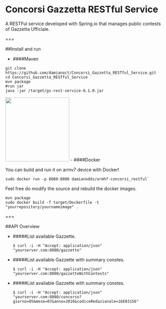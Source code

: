 # Concorsi Gazzetta RESTful Service

A RESTFul service developed with Spring.io that manages public contests of Gazzetta Ufficiale.

===

##Install and run

- ####Maven

 ```
 git clone https://github.com/damianoct/Concorsi_Gazzetta_RESTful_Service.git
 cd Concorsi_Gazzetta_RESTful_Service
 mvn package
 #run jar
 java -jar /target/gs-rest-service-0.1.0.jar
 ```

<img src="http://2.bp.blogspot.com/-7mObhiF1oQU/Vesm1knXbkI/AAAAAAAADzo/ka_mfLsOBDw/s1600/docker.png" width="200">
- ####Docker 

 You can build and run it on armv7 device with Docker!
 
 ```
 sudo docker run -p 8080:8080 damianodds/armhf-concorsi_restful`
 ```

 Feel free do modify the source and rebuild the docker images. 
 
 ```
 mvn package
 sudo docker build -f target/Dockerfile -t "yourrepository/yournameimage" .
 ```
 

===

##API Overview

- #####List available Gazzette.
 
  `$ curl -i -H "Accept: application/json" "yourserver.com:8080/gazzette"`
  
- #####List available Gazzette with summary constes.

  `$ curl -i -H "Accept: application/json" "yourserver.com:8080/gazzetteWithContests"`

- #####List available Gazzette with summary constes.

  `$ curl -i -H "Accept: application/json" "yourserver.com:8080/concorso?giorno=05&mese=07&anno=2016&codiceRedazionale=16E03156" `

